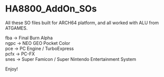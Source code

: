 # HA8800_AddOn_SOs

All these SO files built for ARCH64 platform, and all worked with ALU from ATGAMES.
  
fba -> Final Burn Alpha  
ngpc -> NEO GEO Pocket Color  
pce -> PC Engine / TurboExpress  
pcfx -> PC-FX  
snes -> Super Famicon / Super Nintendo Entertainment System  
  
  
Enjoy!  
  
    
